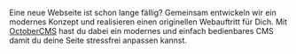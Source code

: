 Eine neue Webseite ist schon lange fällig? Gemeinsam entwickeln wir ein modernes Konzept und realisieren einen originellen Webauftritt für Dich. Mit <a href="https://octobercms.com/?utm_source=jumplink.eu" target="_blank" title="OctoberCMS">OctoberCMS</a> hast du dabei ein modernes und einfach bedienbares CMS damit du deine Seite stressfrei anpassen kannst.